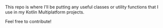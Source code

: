 This repo is where I'll be putting any useful classes or utility functions that I use in my Kotlin Multiplatform  projects.

Feel free to contribute!
